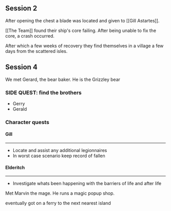 ## Session 2
After opening the chest a blade was located and given to [[Gill Astartes]].

[[The Team]] found their ship's core failing. After being unable to fix the core, a crash occurred. 

After which a few weeks of recovery they find themselves in a village a few days from the scattered isles.

## Session 4
We met Gerard, the bear baker. He is the Grizzley bear
### SIDE QUEST: find the brothers
- Gerry
- Gerald

### Character quests

#### Gill
---
- Locate and assist any additional legionnaires
- In worst case scenario keep record of fallen

#### Elderitch
---
- Investigate whats been happening with the barriers of life and after life

Met Marvin the mage. He runs a magic popup shop.

eventually got on a ferry to the next nearest island